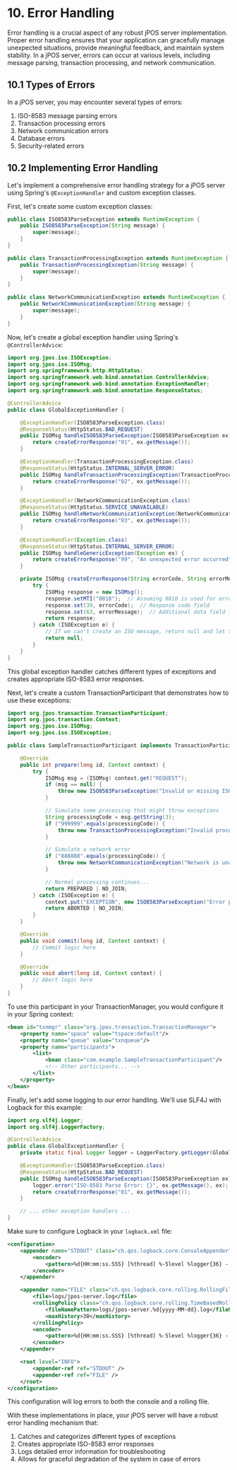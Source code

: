 # 10. Error Handling

Error handling is a crucial aspect of any robust jPOS server implementation. Proper error handling ensures that your application can gracefully manage unexpected situations, provide meaningful feedback, and maintain system stability. In a jPOS server, errors can occur at various levels, including message parsing, transaction processing, and network communication.

## 10.1 Types of Errors

In a jPOS server, you may encounter several types of errors:

1. ISO-8583 message parsing errors
2. Transaction processing errors
3. Network communication errors
4. Database errors
5. Security-related errors

## 10.2 Implementing Error Handling

Let's implement a comprehensive error handling strategy for a jPOS server using Spring's `@ExceptionHandler` and custom exception classes.

First, let's create some custom exception classes:

```java
public class ISO8583ParseException extends RuntimeException {
    public ISO8583ParseException(String message) {
        super(message);
    }
}

public class TransactionProcessingException extends RuntimeException {
    public TransactionProcessingException(String message) {
        super(message);
    }
}

public class NetworkCommunicationException extends RuntimeException {
    public NetworkCommunicationException(String message) {
        super(message);
    }
}
```

Now, let's create a global exception handler using Spring's `@ControllerAdvice`:

```java
import org.jpos.iso.ISOException;
import org.jpos.iso.ISOMsg;
import org.springframework.http.HttpStatus;
import org.springframework.web.bind.annotation.ControllerAdvice;
import org.springframework.web.bind.annotation.ExceptionHandler;
import org.springframework.web.bind.annotation.ResponseStatus;

@ControllerAdvice
public class GlobalExceptionHandler {

    @ExceptionHandler(ISO8583ParseException.class)
    @ResponseStatus(HttpStatus.BAD_REQUEST)
    public ISOMsg handleISO8583ParseException(ISO8583ParseException ex) {
        return createErrorResponse("01", ex.getMessage());
    }

    @ExceptionHandler(TransactionProcessingException.class)
    @ResponseStatus(HttpStatus.INTERNAL_SERVER_ERROR)
    public ISOMsg handleTransactionProcessingException(TransactionProcessingException ex) {
        return createErrorResponse("02", ex.getMessage());
    }

    @ExceptionHandler(NetworkCommunicationException.class)
    @ResponseStatus(HttpStatus.SERVICE_UNAVAILABLE)
    public ISOMsg handleNetworkCommunicationException(NetworkCommunicationException ex) {
        return createErrorResponse("03", ex.getMessage());
    }

    @ExceptionHandler(Exception.class)
    @ResponseStatus(HttpStatus.INTERNAL_SERVER_ERROR)
    public ISOMsg handleGenericException(Exception ex) {
        return createErrorResponse("99", "An unexpected error occurred");
    }

    private ISOMsg createErrorResponse(String errorCode, String errorMessage) {
        try {
            ISOMsg response = new ISOMsg();
            response.setMTI("0810");  // Assuming 0810 is used for error responses
            response.set(39, errorCode);  // Response code field
            response.set(63, errorMessage);  // Additional data field for error message
            return response;
        } catch (ISOException e) {
            // If we can't create an ISO message, return null and let the framework handle it
            return null;
        }
    }
}
```

This global exception handler catches different types of exceptions and creates appropriate ISO-8583 error responses.

Next, let's create a custom TransactionParticipant that demonstrates how to use these exceptions:

```java
import org.jpos.transaction.TransactionParticipant;
import org.jpos.transaction.Context;
import org.jpos.iso.ISOMsg;
import org.jpos.iso.ISOException;

public class SampleTransactionParticipant implements TransactionParticipant {

    @Override
    public int prepare(long id, Context context) {
        try {
            ISOMsg msg = (ISOMsg) context.get("REQUEST");
            if (msg == null) {
                throw new ISO8583ParseException("Invalid or missing ISO message");
            }

            // Simulate some processing that might throw exceptions
            String processingCode = msg.getString(3);
            if ("999999".equals(processingCode)) {
                throw new TransactionProcessingException("Invalid processing code");
            }

            // Simulate a network error
            if ("888888".equals(processingCode)) {
                throw new NetworkCommunicationException("Network is unavailable");
            }

            // Normal processing continues...
            return PREPARED | NO_JOIN;
        } catch (ISOException e) {
            context.put("EXCEPTION", new ISO8583ParseException("Error parsing ISO message: " + e.getMessage()));
            return ABORTED | NO_JOIN;
        }
    }

    @Override
    public void commit(long id, Context context) {
        // Commit logic here
    }

    @Override
    public void abort(long id, Context context) {
        // Abort logic here
    }
}
```

To use this participant in your TransactionManager, you would configure it in your Spring context:

```xml
<bean id="txnmgr" class="org.jpos.transaction.TransactionManager">
    <property name="space" value="tspace:default"/>
    <property name="queue" value="txnqueue"/>
    <property name="participants">
        <list>
            <bean class="com.example.SampleTransactionParticipant"/>
            <!-- Other participants... -->
        </list>
    </property>
</bean>
```

Finally, let's add some logging to our error handling. We'll use SLF4J with Logback for this example:

```java
import org.slf4j.Logger;
import org.slf4j.LoggerFactory;

@ControllerAdvice
public class GlobalExceptionHandler {
    private static final Logger logger = LoggerFactory.getLogger(GlobalExceptionHandler.class);

    @ExceptionHandler(ISO8583ParseException.class)
    @ResponseStatus(HttpStatus.BAD_REQUEST)
    public ISOMsg handleISO8583ParseException(ISO8583ParseException ex) {
        logger.error("ISO-8583 Parse Error: {}", ex.getMessage(), ex);
        return createErrorResponse("01", ex.getMessage());
    }

    // ... other exception handlers ...
}
```

Make sure to configure Logback in your `logback.xml` file:

```xml
<configuration>
    <appender name="STDOUT" class="ch.qos.logback.core.ConsoleAppender">
        <encoder>
            <pattern>%d{HH:mm:ss.SSS} [%thread] %-5level %logger{36} - %msg%n</pattern>
        </encoder>
    </appender>

    <appender name="FILE" class="ch.qos.logback.core.rolling.RollingFileAppender">
        <file>logs/jpos-server.log</file>
        <rollingPolicy class="ch.qos.logback.core.rolling.TimeBasedRollingPolicy">
            <fileNamePattern>logs/jpos-server.%d{yyyy-MM-dd}.log</fileNamePattern>
            <maxHistory>30</maxHistory>
        </rollingPolicy>
        <encoder>
            <pattern>%d{HH:mm:ss.SSS} [%thread] %-5level %logger{36} - %msg%n</pattern>
        </encoder>
    </appender>

    <root level="INFO">
        <appender-ref ref="STDOUT" />
        <appender-ref ref="FILE" />
    </root>
</configuration>
```

This configuration will log errors to both the console and a rolling file.

With these implementations in place, your jPOS server will have a robust error handling mechanism that:

1. Catches and categorizes different types of exceptions
2. Creates appropriate ISO-8583 error responses
3. Logs detailed error information for troubleshooting
4. Allows for graceful degradation of the system in case of errors
